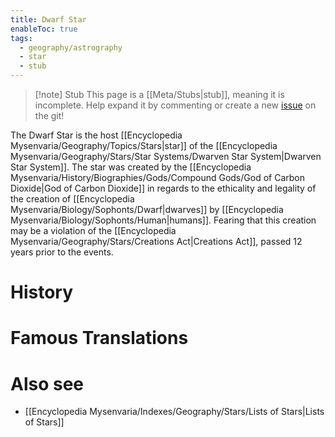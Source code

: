 ```yaml
---
title: Dwarf Star
enableToc: true
tags:
  - geography/astrography
  - star
  - stub
---
```


> [!note] Stub
> This page is a [[Meta/Stubs|stub]], meaning it is incomplete. Help expand it by commenting or create a new [issue](https://github.com/RagtimeGal/quartz--encyclopedia-mysenvaria/issues/new/choose) on the git!


The Dwarf Star is the host [[Encyclopedia Mysenvaria/Geography/Topics/Stars|star]] of the [[Encyclopedia Mysenvaria/Geography/Stars/Star Systems/Dwarven Star System|Dwarven Star System]]. The star was created by the [[Encyclopedia Mysenvaria/History/Biographies/Gods/Compound Gods/God of Carbon Dioxide|God of Carbon Dioxide]] in regards to the ethicality and legality of the creation of [[Encyclopedia Mysenvaria/Biology/Sophonts/Dwarf|dwarves]] by [[Encyclopedia Mysenvaria/Biology/Sophonts/Human|humans]]. Fearing that this creation may be a violation of the [[Encyclopedia Mysenvaria/Geography/Stars/Creations Act|Creations Act]], passed 12 years prior to the events.
# History

# Famous Translations

# Also see
- [[Encyclopedia Mysenvaria/Indexes/Geography/Stars/Lists of Stars|Lists of Stars]]
